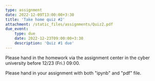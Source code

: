```yaml
---
type: assignment
date: 2022-12-09T13:00:00+3:30
title: 'Take home quiz #2'
attachment: /static_files/assignments/Quiz2.pdf
due_event: 
    type: due
    date: 2022-12-23T09:00:00+3:30
    description: 'Quiz #1 due'
---
```


Please hand in the homework via the assignment center in the cyber university before 12/23 (Fri.) 09:00.

Please hand in your assignment with both "ipynb" and "pdf" file.

